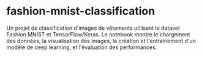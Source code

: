 # fashion-mnist-classification
Un projet de classification d'images de vêtements utilisant le dataset Fashion MNIST et TensorFlow/Keras. Le notebook montre le chargement des données, la visualisation des images, la création et l'entraînement d'un modèle de deep learning, et l'évaluation des performances.
